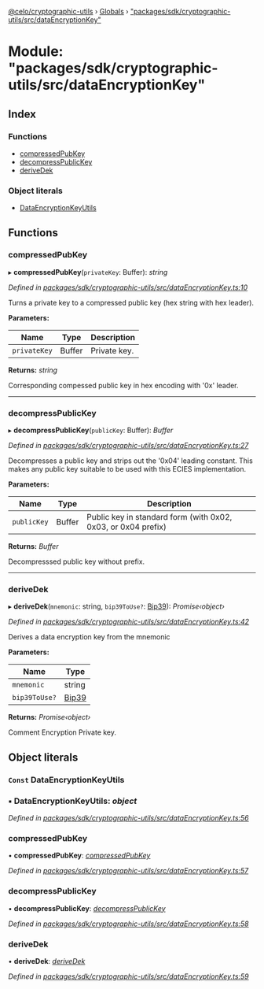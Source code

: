 [@celo/cryptographic-utils](../README.md) › [Globals](../globals.md) › ["packages/sdk/cryptographic-utils/src/dataEncryptionKey"](_packages_sdk_cryptographic_utils_src_dataencryptionkey_.md)

# Module: "packages/sdk/cryptographic-utils/src/dataEncryptionKey"

## Index

### Functions

* [compressedPubKey](_packages_sdk_cryptographic_utils_src_dataencryptionkey_.md#compressedpubkey)
* [decompressPublicKey](_packages_sdk_cryptographic_utils_src_dataencryptionkey_.md#decompresspublickey)
* [deriveDek](_packages_sdk_cryptographic_utils_src_dataencryptionkey_.md#derivedek)

### Object literals

* [DataEncryptionKeyUtils](_packages_sdk_cryptographic_utils_src_dataencryptionkey_.md#const-dataencryptionkeyutils)

## Functions

###  compressedPubKey

▸ **compressedPubKey**(`privateKey`: Buffer): *string*

*Defined in [packages/sdk/cryptographic-utils/src/dataEncryptionKey.ts:10](https://github.com/celo-org/celo-monorepo/blob/master/packages/sdk/cryptographic-utils/src/dataEncryptionKey.ts#L10)*

Turns a private key to a compressed public key (hex string with hex leader).

**Parameters:**

Name | Type | Description |
------ | ------ | ------ |
`privateKey` | Buffer | Private key. |

**Returns:** *string*

Corresponding compessed public key in hex encoding with '0x' leader.

___

###  decompressPublicKey

▸ **decompressPublicKey**(`publicKey`: Buffer): *Buffer*

*Defined in [packages/sdk/cryptographic-utils/src/dataEncryptionKey.ts:27](https://github.com/celo-org/celo-monorepo/blob/master/packages/sdk/cryptographic-utils/src/dataEncryptionKey.ts#L27)*

Decompresses a public key and strips out the '0x04' leading constant. This makes
any public key suitable to be used with this ECIES implementation.

**Parameters:**

Name | Type | Description |
------ | ------ | ------ |
`publicKey` | Buffer | Public key in standard form (with 0x02, 0x03, or 0x04 prefix) |

**Returns:** *Buffer*

Decompresssed public key without prefix.

___

###  deriveDek

▸ **deriveDek**(`mnemonic`: string, `bip39ToUse?`: [Bip39](_packages_sdk_cryptographic_utils_src_account_.md#bip39)): *Promise‹object›*

*Defined in [packages/sdk/cryptographic-utils/src/dataEncryptionKey.ts:42](https://github.com/celo-org/celo-monorepo/blob/master/packages/sdk/cryptographic-utils/src/dataEncryptionKey.ts#L42)*

Derives a data encryption key from the mnemonic

**Parameters:**

Name | Type |
------ | ------ |
`mnemonic` | string |
`bip39ToUse?` | [Bip39](_packages_sdk_cryptographic_utils_src_account_.md#bip39) |

**Returns:** *Promise‹object›*

Comment Encryption Private key.

## Object literals

### `Const` DataEncryptionKeyUtils

### ▪ **DataEncryptionKeyUtils**: *object*

*Defined in [packages/sdk/cryptographic-utils/src/dataEncryptionKey.ts:56](https://github.com/celo-org/celo-monorepo/blob/master/packages/sdk/cryptographic-utils/src/dataEncryptionKey.ts#L56)*

###  compressedPubKey

• **compressedPubKey**: *[compressedPubKey](_packages_sdk_cryptographic_utils_src_dataencryptionkey_.md#compressedpubkey)*

*Defined in [packages/sdk/cryptographic-utils/src/dataEncryptionKey.ts:57](https://github.com/celo-org/celo-monorepo/blob/master/packages/sdk/cryptographic-utils/src/dataEncryptionKey.ts#L57)*

###  decompressPublicKey

• **decompressPublicKey**: *[decompressPublicKey](_packages_sdk_cryptographic_utils_src_dataencryptionkey_.md#decompresspublickey)*

*Defined in [packages/sdk/cryptographic-utils/src/dataEncryptionKey.ts:58](https://github.com/celo-org/celo-monorepo/blob/master/packages/sdk/cryptographic-utils/src/dataEncryptionKey.ts#L58)*

###  deriveDek

• **deriveDek**: *[deriveDek](_packages_sdk_cryptographic_utils_src_dataencryptionkey_.md#derivedek)*

*Defined in [packages/sdk/cryptographic-utils/src/dataEncryptionKey.ts:59](https://github.com/celo-org/celo-monorepo/blob/master/packages/sdk/cryptographic-utils/src/dataEncryptionKey.ts#L59)*
